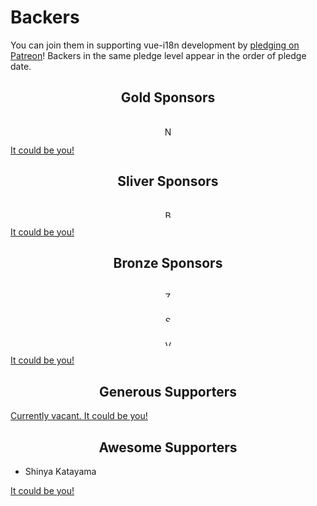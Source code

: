 # Backers

You can join them in supporting vue-i18n development by [pledging on Patreon](https://www.patreon.com/kazupon)! Backers in the same pledge level appear in the order of pledge date.

<h2 align="center">Gold Sponsors</h2>

<p align="center">
  <a
    href="https://nuxtjs.org/"
    style="margin: 1rem 1rem 0 1rem; width: 15rem; height: auto; display: inline-block; vertical-align: middle;"
    target="_blank"
    rel="noopener"
  >
    <img
      style="max-width: 100%; vertical-align: midele;"
      src="https://raw.githubusercontent.com/intlify/vue-i18n-next/master/docs/public/nuxt.png"
      width="15rem"
      alt="Nuxt.js"
    >
  </a>
</p>

[It could be you!](https://github.com/sponsors/kazupon?o=esc)

<h2 align="center">Sliver Sponsors</h2>

<p align="center">
  <a
    href="https://www.codeandweb.com/babeledit?utm_campaign=vue-i18n-2019-01"
    style="margin: 1rem 1rem 0 1rem; width: 12rem; height: auto; display: inline-block; vertical-align: middle;"
    target="_blank"
    rel="noopener"
  >
    <img
      style="max-width: 100%; vertical-align: midele;"
      src="https://raw.githubusercontent.com/intlify/vue-i18n-next/master/docs/public/babeledit.png"
      width="12rem"
      alt="Babel Edit"
    >
  </a>
</p>

[It could be you!](https://github.com/sponsors/kazupon?o=esc)

<h2 align="center">Bronze Sponsors</h2>

<p align="center">
  <a
    href="https://zenarchitects.co.jp/"
    style="margin: 1rem 1rem 0 1rem; width: 9rem; height: auto; display: inline-block; vertical-align: middle;"
    target="_blank"
    rel="noopener"
  >
    <img
      style="max-width: 100%; vertical-align: midele;"
      src="https://raw.githubusercontent.com/intlify/vue-i18n-next/master/docs/public/zenarchitects.png"
      width="9rem"
      alt="Zen Architects"
    >
  </a>
</p>

<p align="center">
  <a
    href="https://www.sendcloud.com/"
    style="margin: 1rem 1rem 0 1rem; width: 9rem; height: auto; display: inline-block; vertical-align: middle;"
    target="_blank"
    rel="noopener"
  >
    <img
      style="max-width: 100%; vertical-align: midele;"
      src="https://raw.githubusercontent.com/intlify/vue-i18n-next/master/docs/public/sendcloud.png"
      width="9rem"
      alt="Send Cloud"
    >
  </a>
</p>

<p align="center">
  <a
    href="https://www.vuemastery.com/"
    style="margin: 1rem 1rem 0 1rem; width: 9rem; height: auto; display: inline-block; vertical-align: middle;"
    target="_blank"
    rel="noopener"
  >
    <img
      style="max-width: 100%; vertical-align: midele;"
      src="https://raw.githubusercontent.com/intlify/vue-i18n-next/master/docs/public/vuemastery.png"
      width="9rem"
      alt="Vue Mastery"
    >
  </a>
</p>

[It could be you!](https://github.com/sponsors/kazupon?o=esc)

<h2 align="center">Generous Supporters</h2>

[Currently vacant. It could be you!](https://github.com/sponsors/kazupon?o=esc)

<h2 align="center">Awesome Supporters</h2>

- Shinya Katayama

[It could be you!](https://github.com/sponsors/kazupon?o=esc)
